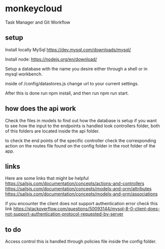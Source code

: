 # monkeycloud

Task Manager and Git Workflow

## setup

Install locally MySql https://dev.mysql.com/downloads/mysql/

Install node: https://nodejs.org/en/download/

Setup a database with the name you desire either through a shell or in mysql workbench.

inside of /config/datastores.js change url to your current settings.

After this is done run npm install, and then run npm run start.

## how does the api work
Check the files in models to find out how the database is setup if you want to see how the input to the endpoints is handled look
controllers folder, both of this folders are located inside the api folder.

to check the end points of the specific controller check the corresponding action on the routes file found on the config folder
in the root folder of the app.

## links
Here are some links that might be helpful
https://sailsjs.com/documentation/concepts/actions-and-controllers
https://sailsjs.com/documentation/concepts/models-and-orm/attributes
https://sailsjs.com/documentation/concepts/models-and-orm/associations

if you encounter the client does not support authentication error check this link 
https://stackoverflow.com/questions/50093144/mysql-8-0-client-does-not-support-authentication-protocol-requested-by-server

## to do
Access control this is handled through policies file inside the config folder. 